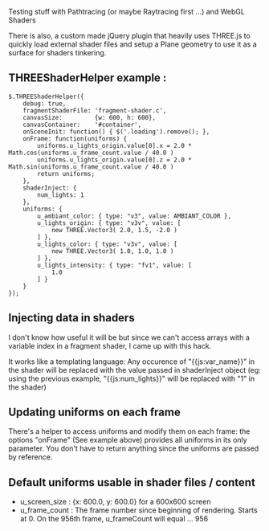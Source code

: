 Testing stuff with Pathtracing (or maybe Raytracing first ...) and WebGL Shaders

There is also, a custom made jQuery plugin that heavily uses THREE.js to quickly
load external shader files and setup a Plane geometry to use it as a surface for 
shaders tinkering.


## THREEShaderHelper example : 

	$.THREEShaderHelper({
        debug: true,
        fragmentShaderFile: 'fragment-shader.c',
        canvasSize:         {w: 600, h: 600},
        canvasContainer:    '#container',
        onSceneInit: function() { $('.loading').remove(); },
        onFrame: function(uniforms) {
            uniforms.u_lights_origin.value[0].x = 2.0 * Math.cos(uniforms.u_frame_count.value / 40.0 )
            uniforms.u_lights_origin.value[0].z = 2.0 * Math.sin(uniforms.u_frame_count.value / 40.0 )
            return uniforms;
        },
        shaderInject: {
            num_lights: 1
        },
        uniforms: {
            u_ambiant_color: { type: "v3", value: AMBIANT_COLOR },
            u_lights_origin: { type: "v3v", value: [ 
                new THREE.Vector3( 2.0, 1.5, -2.0 ) 
            ] },
            u_lights_color: { type: "v3v", value: [
                new THREE.Vector3( 1.0, 1.0, 1.0 )
            ] },
            u_lights_intensity: { type: "fv1", value: [ 
                1.0
            ] }
        }
    });


## Injecting data in shaders

I don't know how useful it will be but since we can't access arrays with a variable index in a fragment shader, I came up
with this hack.

It works like a templating language: Any occurence of "{{js:var_name}}" in the shader will be replaced with the value 
passed in shaderInject object (eg: using the previous example, "{{js:num_lights}}" will be replaced with "1" in the shader)

## Updating uniforms on each frame

There's a helper to access uniforms and modify them on each frame: the options "onFrame" (See example above) provides
all uniforms in its only parameter. You don't have to return anything since the uniforms are passed by reference.

## Default uniforms usable in shader files / content 

* u_screen_size : {x: 600.0, y: 600.0} for a 600x600 screen
* u_frame_count : The frame number since beginning of rendering. Starts at 0. On the 956th frame, u_frameCount will equal ... 956
